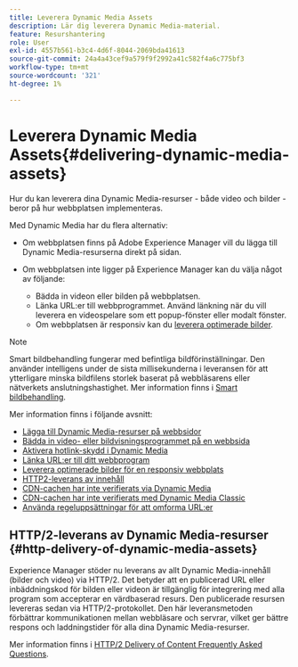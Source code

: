 ```yaml
---
title: Leverera Dynamic Media Assets
description: Lär dig leverera Dynamic Media-material.
feature: Resurshantering
role: User
exl-id: 4557b561-b3c4-4d6f-8044-2069bda41613
source-git-commit: 24a4a43cef9a579f9f2992a41c582f4a6c775bf3
workflow-type: tm+mt
source-wordcount: '321'
ht-degree: 1%

---
```


# Leverera Dynamic Media Assets{#delivering-dynamic-media-assets}

Hur du kan leverera dina Dynamic Media-resurser - både video och bilder - beror på hur webbplatsen implementeras.

Med Dynamic Media har du flera alternativ:

* Om webbplatsen finns på Adobe Experience Manager vill du lägga till Dynamic Media-resurserna direkt på sidan.
* Om webbplatsen inte ligger på Experience Manager kan du välja något av följande:

   * Bädda in videon eller bilden på webbplatsen.
   * Länka URL:er till webbprogrammet. Använd länkning när du vill leverera en videospelare som ett popup-fönster eller modalt fönster.
   * Om webbplatsen är responsiv kan du [leverera optimerade bilder](/help/assets/dynamic-media/responsive-site.md).

>[!NOTE]
>
>Smart bildbehandling fungerar med befintliga bildförinställningar. Den använder intelligens under de sista millisekunderna i leveransen för att ytterligare minska bildfilens storlek baserat på webbläsarens eller nätverkets anslutningshastighet. Mer information finns i [Smart bildbehandling](/help/assets/dynamic-media/imaging-faq.md).

Mer information finns i följande avsnitt:

* [Lägga till Dynamic Media-resurser på webbsidor](/help/assets/dynamic-media/adding-dynamic-media-assets-to-pages.md)
* [Bädda in video- eller bildvisningsprogrammet på en webbsida](/help/assets/dynamic-media/embed-code.md)
* [Aktivera hotlink-skydd i Dynamic Media](/help/assets/dynamic-media/hotlink-protection.md)
* [Länka URL:er till ditt webbprogram](/help/assets/dynamic-media/linking-urls-to-yourwebapplication.md)
* [Leverera optimerade bilder för en responsiv webbplats](/help/assets/dynamic-media/responsive-site.md)
* [HTTP2-leverans av innehåll](/help/assets/dynamic-media/http2faq.md)
* [CDN-cachen har inte verifierats via Dynamic Media](/help/assets/dynamic-media/invalidate-cdn-cache-dynamic-media.md)
* [CDN-cachen har inte verifierats med Dynamic Media Classic](/help/assets/dynamic-media/invalidate-cdn-cache-dm-classic.md)
* [Använda regeluppsättningar för att omforma URL:er](/help/assets/dynamic-media/using-rulesets-to-transform-urls.md)

## HTTP/2-leverans av Dynamic Media-resurser {#http-delivery-of-dynamic-media-assets}

Experience Manager stöder nu leverans av allt Dynamic Media-innehåll (bilder och video) via HTTP/2. Det betyder att en publicerad URL eller inbäddningskod för bilden eller videon är tillgänglig för integrering med alla program som accepterar en värdbaserad resurs. Den publicerade resursen levereras sedan via HTTP/2-protokollet. Den här leveransmetoden förbättrar kommunikationen mellan webbläsare och servrar, vilket ger bättre respons och laddningstider för alla dina Dynamic Media-resurser.

Mer information finns i [HTTP/2 Delivery of Content Frequently Asked Questions](/help/assets/dynamic-media/http2faq.md).

